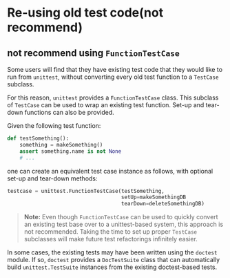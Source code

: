 # Re-using old test code(not recommend)

## not recommend using `FunctionTestCase`

Some users will find that they have existing test code that they would like to run from `unittest`, without converting every old test function to a `TestCase` subclass.

For this reason, `unittest` provides a `FunctionTestCase` class. This subclass of `TestCase` can be used to wrap an existing test function. Set-up and tear-down functions can also be provided.

Given the following test function:

```python
def testSomething():
    something = makeSomething()
    assert something.name is not None
    # ...
```

one can create an equivalent test case instance as follows, with optional set-up and tear-down methods:

```python
testcase = unittest.FunctionTestCase(testSomething,
                                     setUp=makeSomethingDB
                                     tearDown=deleteSomethingDB)
```

> **Note:** Even though `FunctionTestCase` can be used to quickly convert an existing test base over to a unittest-based system, this approach is not recommended. Taking the time to set up proper `TestCase` subclasses will make future test refactorings infinitely easier.

In some cases, the existing tests may have been written using the `doctest` module. If so, `doctest` provides a `DocTestSuite` class that can automatically build `unittest.TestSuite` instances from the existing doctest-based tests.